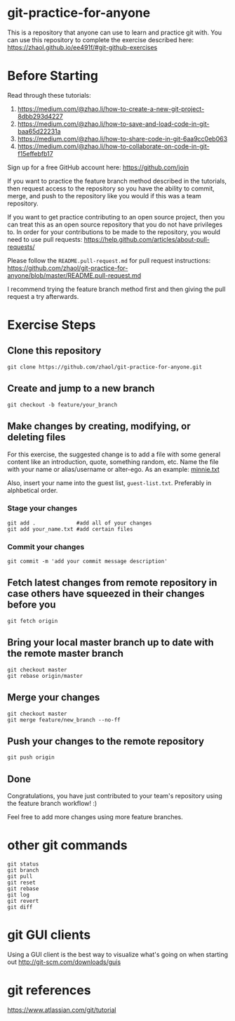 git-practice-for-anyone
=======================
This is a repository that anyone can use to learn and practice git with.
You can use this repository to complete the exercise described here: https://zhaol.github.io/ee491f/#git-github-exercises

Before Starting
===============
Read through these tutorials:
1. https://medium.com/@zhao.li/how-to-create-a-new-git-project-8dbb293d4227
1. https://medium.com/@zhao.li/how-to-save-and-load-code-in-git-baa65d22231a
1. https://medium.com/@zhao.li/how-to-share-code-in-git-6aa9cc0eb063
1. https://medium.com/@zhao.li/how-to-collaborate-on-code-in-git-f15effebfb17

Sign up for a free GitHub account here: https://github.com/join

If you want to practice the feature branch method described in the tutorials, then request access to the repository so you have the ability to commit, merge, and push to the repository like you would if this was a team repository.

If you want to get practice contributing to an open source project, then you can treat this as an open source repository that you do not have privileges to. In order for your contributions to be made to the repository, you would need to use pull requests: https://help.github.com/articles/about-pull-requests/

Please follow the `README.pull-request.md` for pull request instructions: https://github.com/zhaol/git-practice-for-anyone/blob/master/README.pull-request.md

I recommend trying the feature branch method first and then giving the pull request a try afterwards.

Exercise Steps
==============

## Clone this repository
```
git clone https://github.com/zhaol/git-practice-for-anyone.git
```

## Create and jump to a new branch
```
git checkout -b feature/your_branch 
```

## Make changes by creating, modifying, or deleting files
For this exercise, the suggested change is to add a file with some general content like an introduction, quote, something random, etc. Name the file with your name or alias/username or alter-ego. As an example: [minnie.txt](https://github.com/ee491f/git-practice-for-anyone/blob/master/minnie.txt)

Also, insert your name into the guest list, `guest-list.txt`. Preferably in alphbetical order.

### Stage your changes
```
git add .             #add all of your changes
git add your_name.txt #add certain files
```

### Commit your changes
```
git commit -m 'add your commit message description'
```

## Fetch latest changes from remote repository in case others have squeezed in their changes before you
```
git fetch origin
```

## Bring your local master branch up to date with the remote master branch
```
git checkout master
git rebase origin/master
```

## Merge your changes
```
git checkout master
git merge feature/new_branch --no-ff
```

## Push your changes to the remote repository
```
git push origin
```

## Done
Congratulations, you have just contributed to your team's repository using the feature branch workflow! :)

Feel free to add more changes using more feature branches.

other git commands
==================
```
git status
git branch
git pull
git reset
git rebase
git log
git revert
git diff
```

git GUI clients
===============
Using a GUI client is the best way to visualize what's going on when starting out
http://git-scm.com/downloads/guis

git references
==============
https://www.atlassian.com/git/tutorial
